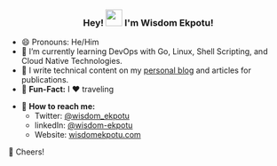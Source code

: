 
<h3 align="center"> Hey! <img src="https://media.giphy.com/media/hvRJCLFzcasrR4ia7z/giphy.gif" width="30px"/>  I'm Wisdom Ekpotu! </h3>


- 😄 Pronouns: He/Him
- 🌱 I’m currently learning DevOps with Go, Linux, Shell Scripting, and Cloud Native Technologies.
- 📝 I write technical content on my [personal blog](https://wisdomekpotu.com) and articles for publications.
- 🎉 **Fun-Fact:** I ❤️ traveling
* 🚀 **How to reach me:**
   - Twitter: [@wisdom_ekpotu](https://twitter.com/Wisdom_Ekpotu)
   - linkedIn: [@wisdom-ekpotu](https://www.linkedin.com/in/wisdom-ekpotu/)
   - Website: [wisdomekpotu.com](https://wisdomekpotu.com)

🥂 Cheers!

<img src="https://komarev.com/ghpvc/?username=wisdomekpotu&style=flat-square&color=blue" alt=""/>





